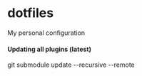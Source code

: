 # dotfiles
My personal configuration

#### Updating all plugins (latest)
git submodule update --recursive --remote
